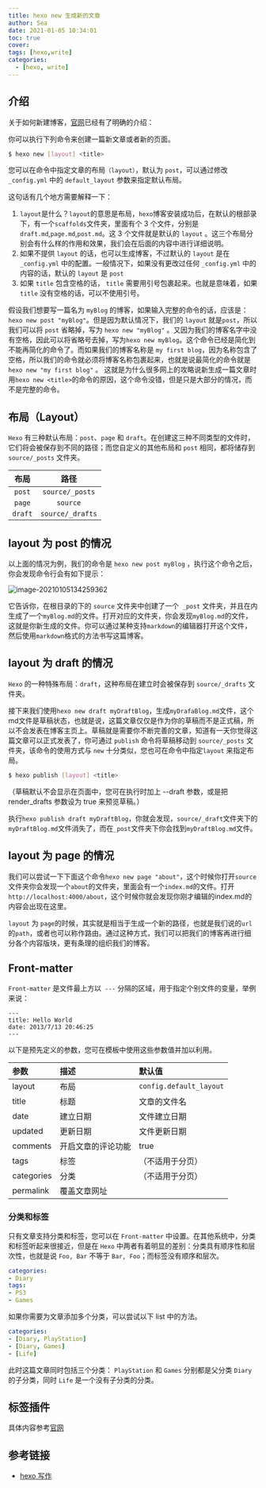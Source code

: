 ```yaml
---
title: hexo new 生成新的文章
author: Sea
date: 2021-01-05 10:34:01
toc: true
cover: 
tags: [hexo,write]
categories:
  - [hexo, write]
---
```


## 介绍

关于如何新建博客，[官网](https://hexo.io/zh-cn/docs/writing)已经有了明确的介绍：

你可以执行下列命令来创建一篇新文章或者新的页面。

```bash 命令行
$ hexo new [layout] <title>
```

<!-- more -->

您可以在命令中指定文章的布局`（layout）`，默认为 `post`，可以通过修改 `_config.yml` 中的 `default_layout` 参数来指定默认布局。

这句话有几个地方需要解释一下：

1. `layout`是什么？`layout`的意思是布局，`hexo`博客安装成功后，在默认的根部录下，有一个`scaffolds`文件夹，里面有个 3 个文件，分别是`draft.md`,`page.md`,`post.md`。这 3 个文件就是默认的 `layout` 。这三个布局分别会有什么样的作用和效果，我们会在后面的内容中进行详细说明。
1. 如果不提供 `layout` 的话，也可以生成博客，不过默认的 `layout` 是在 `_config.yml` 中的配置。一般情况下，如果没有更改过任何 `_config.yml` 中的内容的话，默认的 `layout` 是 `post`
1. 如果 `title` 包含空格的话， `title` 需要用引号包裹起来。也就是意味着，如果 `title` 没有空格的话，可以不使用引号。

假设我们想要写一篇名为 `myBlog` 的博客，如果输入完整的命令的话，应该是： `hexo new post "myBlog"`。但是因为默认情况下，我们的 `layout` 就是`post`，所以我们可以将 `post` 省略掉，写为 `hexo new "myBlog"` 。又因为我们的博客名字中没有空格，因此可以将省略号去掉，写为`hexo new myBlog`。这个命令已经是简化到不能再简化的命令了。而如果我们的博客名称是 `my first blog`，因为名称包含了空格，所以我们的命令就必须将博客名称包裹起来，也就是说最简化的命令就是 `hexo new "my first blog"` 。 这就是为什么很多网上的攻略说新生成一篇文章时用`hexo new <title>`的命令的原因，这个命令没错，但是只是大部分的情况，而不是完整的命令。

## 布局（Layout）

`Hexo` 有三种默认布局：`post`、`page` 和 `draft`。在创建这三种不同类型的文件时，它们将会被保存到不同的路径；而您自定义的其他布局和 `post` 相同，都将储存到 `source/_posts` 文件夹。

|  布局   |       路径       |
| :-----: | :--------------: |
| `post`  | `source/_posts`  |
| `page`  |     `source`     |
| `draft` | `source/_drafts` |


## layout 为 post 的情况

以上面的情况为例，我们的命令是 `hexo new post myBlog` ，执行这个命令之后，你会发现命令行会有如下提示：

![image-20210105134259362](https://cdn.jsdelivr.net/gh/MrSeaWave/figure-bed-profile@main/uPic/2021/Hz973p_image-20210105134259362.png)

它告诉你，在根目录的下的 `source` 文件夹中创建了一个` _post` 文件夹，并且在内生成了一个`myBlog.md`的文件。打开对应的文件夹，你会发现`myBlog.md`的文件，这就是你新生成的文件。你可以通过某种支持`markdown`的编辑器打开这个文件，然后使用`markdown`格式的方法书写这篇博客。

##  layout 为 draft 的情况

`Hexo` 的一种特殊布局：`draft`，这种布局在建立时会被保存到 `source/_drafts` 文件夹。

接下来我们使用`hexo new draft myDraftBlog`，生成`myDrafaBlog.md`文件，这个md文件是草稿状态，也就是说，这篇文章仅仅是作为你的草稿而不是正式稿，所以不会发表在博客主页上。草稿就是需要你不断完善的文章，知道有一天你觉得这篇文章可以正式发表了，你可通过 `publish` 命令将草稿移动到 `source/_posts` 文件夹，该命令的使用方式与 `new` 十分类似，您也可在命令中指定`layout` 来指定布局。

```bash publish
$ hexo publish [layout] <title>
```

（草稿默认不会显示在页面中，您可在执行时加上 --draft 参数，或是把 render_drafts 参数设为 true 来预览草稿。）

执行`hexo publish draft myDraftBlog`，你就会发现，`source/_draft`文件夹下的`myDraftBlog.md`文件消失了，而在`_post`文件夹下你会找到`myDraftBlog.md`文件。

## layout 为 page 的情况

我们可以尝试一下下面这个命令`hexo new page "about"`，这个时候你打开`source`文件夹你会发现一个`about`的文件夹，里面会有一个`index.md`的文件。打开`http://localhost:4000/about`，这个时候你就会发现你刚才编辑的index.md的内容会出现在这里。

`layout` 为 `page`的时候，其实就是相当于生成一个新的路径，也就是我们说的`url`的`path`，或者也可以称作路由。通过这种方式，我们可以把我们的博客再进行细分各个内容版块，更有条理的组织我们的博客。

## Front-matter

`Front-matter` 是文件最上方以` ---` 分隔的区域，用于指定个别文件的变量，举例来说：

```text eg
---
title: Hello World
date: 2013/7/13 20:46:25
---
```
以下是预先定义的参数，您可在模板中使用这些参数值并加以利用。

|参数|描述|默认值|
|:--|:--|:--|
|layout|	布局	|`config.default_layout`|
|title|	标题|	文章的文件名|
|date	|建立日期	|文件建立日期|
|updated	|更新日期	|文件更新日期|
|comments|	开启文章的评论功能|	true|
|tags|	标签|（不适用于分页）|
|categories|	分类|（不适用于分页）	|
|permalink	|覆盖文章网址|

### 分类和标签

只有文章支持分类和标签，您可以在 `Front-matter` 中设置。在其他系统中，分类和标签听起来很接近，但是在 `Hexo` 中两者有着明显的差别：分类具有顺序性和层次性，也就是说 `Foo, Bar` 不等于 `Bar, Foo`；而标签没有顺序和层次。

```yaml eg
categories:
- Diary
tags:
- PS3
- Games
```

如果你需要为文章添加多个分类，可以尝试以下 list 中的方法。

```yaml 分类Eg
categories:
- [Diary, PlayStation]
- [Diary, Games]
- [Life]
```
此时这篇文章同时包括三个分类： `PlayStation` 和 `Games` 分别都是父分类 `Diary` 的子分类，同时 `Life` 是一个没有子分类的分类。

## 标签插件

具体内容参考[官网](https://hexo.io/zh-cn/docs/tag-plugins)

## 参考链接

- [hexo 写作](https://hexo.io/zh-cn/docs/writing)
